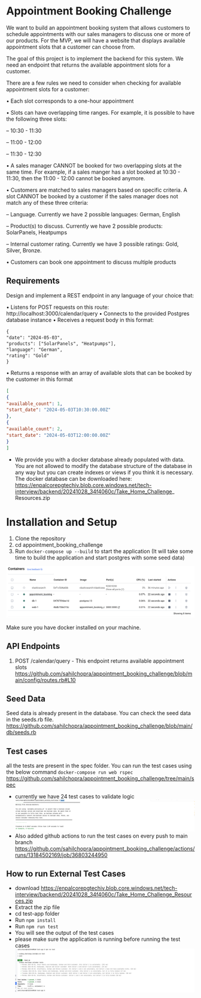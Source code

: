 # Appointment Booking Challenge

We want to build an appointment booking system that allows customers to schedule appointments with our sales managers to discuss
one or more of our products. For the MVP, we will have a website that displays available appointment slots that a customer can choose
from.

The goal of this project is to implement the backend for this system. We need an endpoint that returns the available appointment slots
for a customer.

There are a few rules we need to consider when checking for available appointment slots for a customer:

• Each slot corresponds to a one-hour appointment

• Slots can have overlapping time ranges. For example, it is possible to have the following three slots:

– 10:30 - 11:30

– 11:00 - 12:00

– 11:30 - 12:30

• A sales manager CANNOT be booked for two overlapping slots at the same time. For example, if a sales manger has a slot booked
at 10:30 - 11:30, then the 11:00 - 12:00 cannot be booked anymore.

• Customers are matched to sales managers based on specific criteria. A slot CANNOT be booked by a customer if the sales manager
does not match any of these three criteria:

– Language. Currently we have 2 possible languages: German, English

– Product(s) to discuss. Currently we have 2 possible products: SolarPanels, Heatpumps

– Internal customer rating. Currently we have 3 possible ratings: Gold, Silver, Bronze.

• Customers can book one appointment to discuss multiple products

## Requirements
Design and implement a REST endpoint in any language of your choice that:

• Listens for POST requests on this route: http://localhost:3000/calendar/query
• Connects to the provided Postgres database instance
• Receives a request body in this format:
```
{
"date": "2024-05-03",
"products": ["SolarPanels", "Heatpumps"],
"language": "German",
"rating": "Gold"
}
```
• Returns a response with an array of available slots that can be booked by the customer in this format
```json
[
{
"available_count": 1,
"start_date": "2024-05-03T10:30:00.00Z"
},
{
"available_count": 2,
"start_date": "2024-05-03T12:00:00.00Z"
}
]
```

- We provide you with a docker database already populated with data. You are not allowed to modify the database structure of the
database in any way but you can create indexes or views if you think it is necessary. The docker database can be downloaded
here: https://enpalcorepgtechiv.blob.core.windows.net/tech-interview/backend/20241028_34f4060c/Take_Home_Challenge_
Resources.zip



# Installation and Setup
1. Clone the repository
2. cd appointment_booking_challenge
3. Run `docker-compose up --build` to start the application
   (It will take some time to build the application and start postgres with some seed data)

![docker-container.png](public/docker-container.png)

Make sure you have docker installed on your machine.

## API Endpoints
1. POST /calendar/query  - This endpoint returns available appointment slots  https://github.com/sahilchopra/appointment_booking_challenge/blob/main/config/routes.rb#L10

## Seed Data
Seed data is already present in the database. You can check the seed data in the seeds.rb file. https://github.com/sahilchopra/appointment_booking_challenge/blob/main/db/seeds.rb

## Test cases
all the tests are present in the spec folder. You can run the test cases using the below command
`docker-compose run web rspec`
https://github.com/sahilchopra/appointment_booking_challenge/tree/main/spec
- currently we have 24 test cases to validate logic
![internal-test.png](public/internal-test.png)
- Also added github actions to run the test cases on every push to main branch https://github.com/sahilchopra/appointment_booking_challenge/actions/runs/13184502169/job/36803244950

## How to run External Test Cases
- download https://enpalcorepgtechiv.blob.core.windows.net/tech-interview/backend/20241028_34f4060c/Take_Home_Challenge_Resources.zip
- Extract the zip file
- cd test-app folder
- Run `npm install`
- Run `npm run test`
- You will see the output of the test cases
- please make sure the application is running before running the test cases 
![external-test.png](public/external-test.png)

